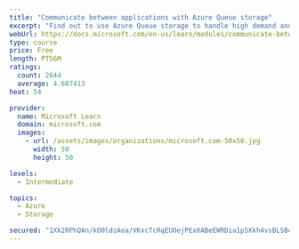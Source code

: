 ```yaml
---
title: "Communicate between applications with Azure Queue storage"
excerpt: "Find out to use Azure Queue storage to handle high demand and improve resilience in your distributed applications."
webUrl: https://docs.microsoft.com/en-us/learn/modules/communicate-between-apps-with-azure-queue-storage/
type: course
price: Free
length: PT56M
ratings:
  count: 2644
  average: 4.607413
heat: 54

provider:
  name: Microsoft Learn
  domain: microsoft.com
  images:
    - url: /assets/images/organizations/microsoft.com-50x50.jpg
      width: 50
      height: 50

levels:
  - Intermediate

topics:
  - Azure
  - Storage

secured: "1Xk2RPhQAn/kO0ldzAoa/VKxcTcRqEUOejPEx6ABeEWRDia1pSXkh4vsBLSBcvkQv273HSHgXDQqCeq7fn23EwG/9Vc493PzKr7IAaovP2zGv3MWJDyBczRE9HQD3R5l6GmEfDBC7exqow9iTGqAbbaL5mcXS32SngS0cMWEjpUWRa30n9PqnAkcwvQ3c3v7j7RqzvWpzDKmrRrT7RXd18mfSKhpJapTYYVN1GrQEBUMc8P/tSIeIgYWJrottgnRnMy9OQywWHfpxBitJjssuC9ltZhQlwwiXi3/KA7BV2y9y4duYcgx/8reoGjw7RoqHXIFD12hftYF/Ljr40vI75IxA+Uw/yHzl4UK+UVGiyYaqTbYyWKz31t6GlwFGe0iqMcKG2fGy57RUu6laDCtgTzH9BXfin9XjI8zJkfUeQc=;MjwChXceam1R6k3CLiy0GA=="
---
```


